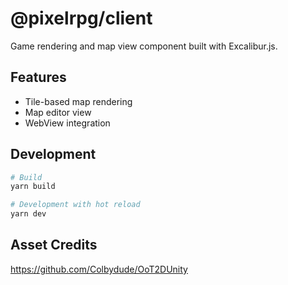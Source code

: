 # @pixelrpg/client

Game rendering and map view component built with Excalibur.js.

## Features

- Tile-based map rendering
- Map editor view
- WebView integration

## Development

```bash
# Build
yarn build

# Development with hot reload
yarn dev
```

## Asset Credits

https://github.com/Colbydude/OoT2DUnity
